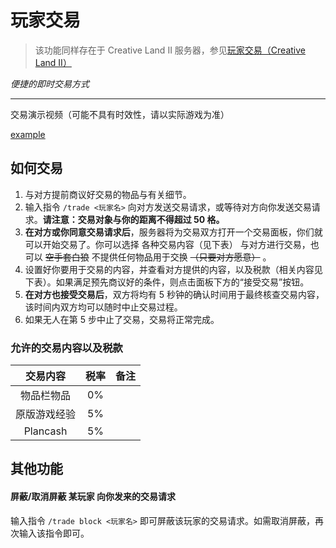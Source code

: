 # 玩家交易

>该功能同样存在于 Creative Land II 服务器，参见[玩家交易（Creative Land II）](https://docs.coldplay.io/#/docs/server/cl02/trade)

*便捷的即时交易方式*

----

交易演示视频（可能不具有时效性，请以实际游戏为准）

[example](https://coldplay.io/video/docs/trade.example.mp4 ':include :type=video width=100% height=400px')

## 如何交易

1. 与对方提前商议好交易的物品与有关细节。
2. 输入指令 `/trade <玩家名>` 向对方发送交易请求，或等待对方向你发送交易请求。**请注意：交易对象与你的距离不得超过 50 格。**
3. **在对方或你同意交易请求后**，服务器将为交易双方打开一个交易面板，你们就可以开始交易了。你可以选择 各种交易内容（见下表） 与对方进行交易，也可以 ~~空手套白狼~~ 不提供任何物品用于交换 ~~（只要对方愿意）~~ 。
4. 设置好你要用于交易的内容，并查看对方提供的内容，以及税款（相关内容见下表）。如果满足预先商议好的条件，则点击面板下方的“接受交易”按钮。
5. **在对方也接受交易后**，双方将均有 5 秒钟的确认时间用于最终核查交易内容，该时间内双方均可以随时中止交易过程。
6. 如果无人在第 5 步中止了交易，交易将正常完成。


### 允许的交易内容以及税款

|   交易内容   | 税率 | 备注 |
|:------------:|:----:|:----:|
|  物品栏物品  |  0%  |      |
| 原版游戏经验 |  5%  |      |
| Plancash    |  5%    |      |

## 其他功能

#### 屏蔽/取消屏蔽 某玩家 向你发来的交易请求

输入指令 `/trade block <玩家名>` 即可屏蔽该玩家的交易请求。如需取消屏蔽，再次输入该指令即可。